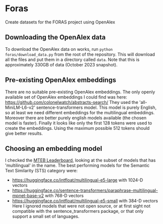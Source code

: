 # Foras
Create datasets for the FORAS project using OpenAlex

## Downloading the OpenAlex data
To download the OpenAlex data on works, run `python foras/download_data.py` from the
root of the repository. This will download all the files and put them in a directory
called `data`. Note that this is approximately 330GB of data (October 2023 snapshot).

## Pre-existing OpenAlex embeddings
There are no suitable pre-existing OpenAlex embeddings.
The only openly available set of OpenAlex embeddings I could find was here:
https://github.com/colonelwatch/abstracts-search/
They used the 'all-MiniLM-L6-v2' sentence-transformers model. This model is purely
English, so at least we need different embeddings for the multilingual embeddings.
Moreover there are better purely english models available (the chosen model is faster).
Finally it looks like only the first 128 tokens were used to create the embeddings.
Using the maximum possible 512 tokens should give better results. 

## Choosing an embedding model
I checked the [MTEB Leaderboard](https://huggingface.co/spaces/mteb/leaderboard),
looking at the subset of models that has 'multilingual' in the name. The best performing
models for the Semantic Text Similarity (STS) category were:
- https://huggingface.co/intfloat/multilingual-e5-large with 1024-D vectors
- https://huggingface.co/sentence-transformers/paraphrase-multilingual-mpnet-base-v2 with 768-D vectors
- https://huggingface.co/intfloat/multilingual-e5-small with 384-D vectors
Here I ignored models that were not open source, or at first sight not compatible with
the sentence_transformers package, or that only support a small set of languages.